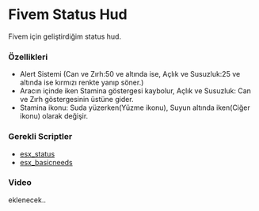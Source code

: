 # Fivem Status Hud
Fivem için geliştirdiğim status hud.

### Özellikleri
* Alert Sistemi (Can ve Zırh:50 ve altında ise, Açlık ve Susuzluk:25 ve altında ise kırmızı renkte yanıp söner.)
* Aracın içinde iken Stamina göstergesi kaybolur, Açlık ve Susuzluk: Can ve Zırh göstergesinin üstüne gider.
* Stamina ikonu: Suda yüzerken(Yüzme ikonu), Suyun altında iken(Ciğer ikonu) olarak değişir.

### Gerekli Scriptler
- [esx_status](https://github.com/delarmuss/esx_status)
- [esx_basicneeds](https://github.com/delarmuss/esx_basicneeds)

### Video
eklenecek..

